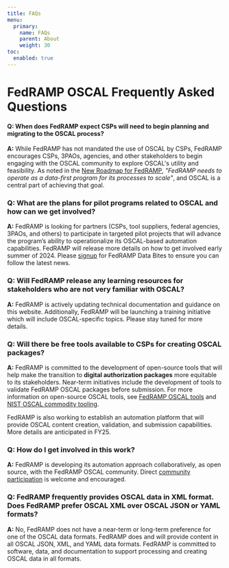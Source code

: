 ```yaml
---
title: FAQs
menu:
  primary:
    name: FAQs
    parent: About
    weight: 30
toc:
  enabled: true
---
```

# FedRAMP OSCAL Frequently Asked Questions

#### Q: When does FedRAMP expect CSPs will need to begin planning and migrating to the OSCAL process?

**A:** While FedRAMP has not mandated the use of OSCAL by CSPs, FedRAMP encourages CSPs, 3PAOs, agencies, and other stakeholders to begin engaging with the OSCAL community to  explore OSCAL's utility and feasibility.  As noted in the [New Roadmap for FedRAMP](https://www.fedramp.gov/2024-03-28-a-new-roadmap-for-fedramp/), _"FedRAMP needs to operate as a data-first program for its processes to scale"_, and OSCAL is a central part of achieving that goal.

### Q: What are the plans for pilot programs related to OSCAL and how can we get involved?

**A:** FedRAMP is looking for partners (CSPs, tool suppliers, federal agencies, 3PAOs, and others) to participate in targeted pilot projects that will advance the program’s ability to operationalize its OSCAL-based automation capabilities.  FedRAMP will release more details on how to get involved early summer of 2024. Please [signup](https://forms.gle/3YV5MArL6vmbJDhx7) for FedRAMP Data Bites to ensure you can follow the latest news.

### Q: Will FedRAMP release any learning resources for stakeholders who are not very familiar with OSCAL?

**A:** FedRAMP is actively updating technical documentation and guidance on this website.  Additionally, FedRAMP will be launching a training initiative which will include OSCAL-specific topics. Please stay tuned for more details.   

### Q: Will there be free tools available to CSPs for creating OSCAL packages?

**A:** FedRAMP is committed to the development of open-source tools that will help make the transition to **digital authorization packages** more equitable to its stakeholders.  Near-term initiatives include the development of tools to validate FedRAMP OSCAL packages before submission.  For more information on open-source OSCAL tools, see [FedRAMP OSCAL tools](/resources/tools) and [NIST OSCAL commodity tooling](https://pages.nist.gov/OSCAL/resources/tools/).

FedRAMP is also working to establish an automation platform that will provide OSCAL content creation, validation, and submission capabilities. More details are anticipated in FY25. 

### Q: How do I get involved in this work?

**A:** FedRAMP is developing its automation approach collaboratively, as open source, with the FedRAMP OSCAL community. Direct [community participation](/resources/#collaborate) is welcome and encouraged.

### Q: FedRAMP frequently provides OSCAL data in XML format. Does FedRAMP prefer OSCAL XML over OSCAL JSON or YAML formats?

**A:** No, FedRAMP does not have a near-term or long-term preference for one of the OSCAL data formats. FedRAMP does and will provide content in all OSCAL JSON, XML, and YAML data formats. FedRAMP is committed to software, data, and documentation to support processing and creating OSCAL data in all formats.
